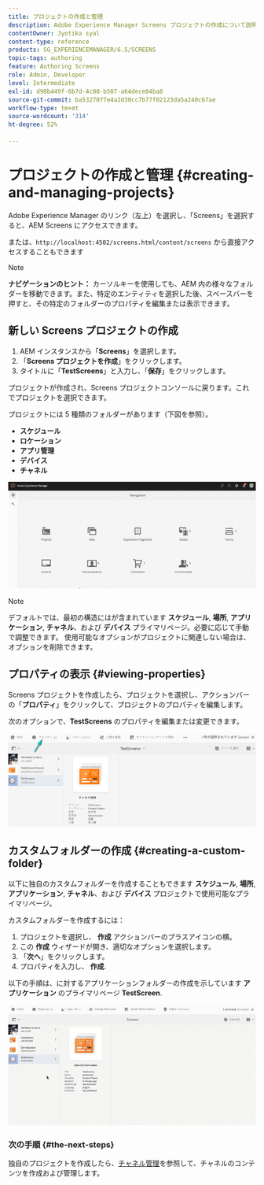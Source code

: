 ```yaml
---
title: プロジェクトの作成と管理
description: Adobe Experience Manager Screens プロジェクトの作成について説明します。
contentOwner: Jyotika syal
content-type: reference
products: SG_EXPERIENCEMANAGER/6.5/SCREENS
topic-tags: authoring
feature: Authoring Screens
role: Admin, Developer
level: Intermediate
exl-id: d98b449f-6b7d-4c08-b507-a64dece84ba8
source-git-commit: ba5327077e4a2d30cc7b77f02123da5a240c67ae
workflow-type: tm+mt
source-wordcount: '314'
ht-degree: 52%

---
```


# プロジェクトの作成と管理 {#creating-and-managing-projects}

Adobe Experience Manager のリンク（左上）を選択し、「Screens」を選択すると、AEM Screens にアクセスできます。

または、`http://localhost:4502/screens.html/content/screens` から直接アクセスすることもできます

>[!NOTE]
>**ナビゲーションのヒント：**
>カーソルキーを使用しても、AEM 内の様々なフォルダーを移動できます。また、特定のエンティティを選択した後、スペースバーを押すと、その特定のフォルダーのプロパティを編集または表示できます。

## 新しい Screens プロジェクトの作成

1. AEM インスタンスから「**Screens**」を選択します。
1. 「**Screens プロジェクトを作成**」をクリックします。
1. タイトルに「**TestScreens**」と入力し、「**保存**」をクリックします。

プロジェクトが作成され、Screens プロジェクトコンソールに戻ります。これでプロジェクトを選択できます。

プロジェクトには 5 種類のフォルダーがあります（下図を参照）。

* **スケジュール**
* **ロケーション**
* **アプリ管理**
* **デバイス**
* **チャネル**

![player1](assets/create-project.gif)

>[!NOTE]
>
>デフォルトでは、最初の構造にはが含まれています **スケジュール**, **場所**, **アプリケーション**, **チャネル**、および **デバイス** プライマリページ。必要に応じて手動で調整できます。 使用可能なオプションがプロジェクトに関連しない場合は、オプションを削除できます。


## プロパティの表示 {#viewing-properties}

Screens プロジェクトを作成したら、プロジェクトを選択し、アクションバーの「**プロパティ**」をクリックして、プロジェクトのプロパティを編集します。

次のオプションで、**TestScreens** のプロパティを編集または変更できます。

![画像](assets/create-project2.png)

## カスタムフォルダーの作成 {#creating-a-custom-folder}

以下に独自のカスタムフォルダーを作成することもできます **スケジュール**, **場所**, **アプリケーション**, **チャネル**、および **デバイス** プロジェクトで使用可能なプライマリページ。

カスタムフォルダーを作成するには：

1. プロジェクトを選択し、 **作成** アクションバーのプラスアイコンの横。
1. この **作成** ウィザードが開き、適切なオプションを選択します。
1. 「**次へ**」をクリックします。
1. プロパティを入力し、 **作成**.

以下の手順は、に対するアプリケーションフォルダーの作成を示しています **アプリケーション** のプライマリページ **TestScreen**.

![player2-1](assets/create-project3.gif)

### 次の手順 {#the-next-steps}

独自のプロジェクトを作成したら、[チャネル管理](managing-channels.md)を参照して、チャネルのコンテンツを作成および管理します。
